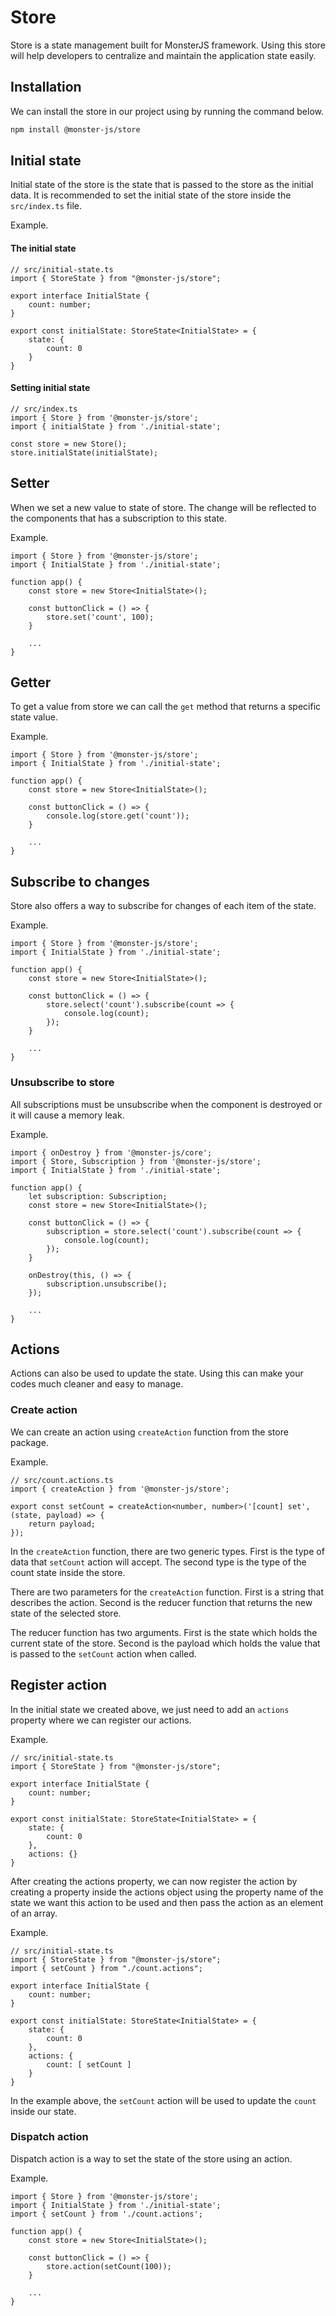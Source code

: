 # Store

Store is a state management built for MonsterJS framework.
Using this store will help developers to centralize and maintain the application state easily.

## Installation

We can install the store in our project using by running the command below.

```bash
npm install @monster-js/store
```

## Initial state

Initial state of the store is the state that is passed to the store as the initial data.
It is recommended to set the initial state of the store inside the `src/index.ts` file.

Example.

#### The initial state

```tsx
// src/initial-state.ts
import { StoreState } from "@monster-js/store";

export interface InitialState {
    count: number;
}

export const initialState: StoreState<InitialState> = {
    state: {
        count: 0
    }
}
```

#### Setting initial state
```tsx
// src/index.ts
import { Store } from '@monster-js/store';
import { initialState } from './initial-state';

const store = new Store();
store.initialState(initialState);
```

## Setter

When we set a new value to state of store.
The change will be reflected to the components that has a subscription to this state.

Example.

```tsx
import { Store } from '@monster-js/store';
import { InitialState } from './initial-state';

function app() {
    const store = new Store<InitialState>();

    const buttonClick = () => {
        store.set('count', 100);
    }

    ...
}
```

## Getter

To get a value from store we can call the `get` method that returns a specific state value.

Example.

```tsx
import { Store } from '@monster-js/store';
import { InitialState } from './initial-state';

function app() {
    const store = new Store<InitialState>();

    const buttonClick = () => {
        console.log(store.get('count'));
    }

    ...
}
```

## Subscribe to changes

Store also offers a way to subscribe for changes of each item of the state.

Example.

```tsx
import { Store } from '@monster-js/store';
import { InitialState } from './initial-state';

function app() {
    const store = new Store<InitialState>();

    const buttonClick = () => {
        store.select('count').subscribe(count => {
            console.log(count);
        });
    }

    ...
}
```

### Unsubscribe to store

All subscriptions must be unsubscribe when the component is destroyed or it will cause a memory leak.

Example.

```tsx
import { onDestroy } from '@monster-js/core';
import { Store, Subscription } from '@monster-js/store';
import { InitialState } from './initial-state';

function app() {
    let subscription: Subscription;
    const store = new Store<InitialState>();

    const buttonClick = () => {
        subscription = store.select('count').subscribe(count => {
            console.log(count);
        });
    }

    onDestroy(this, () => {
        subscription.unsubscribe();
    });

    ...
}
```

## Actions

Actions can also be used to update the state.
Using this can make your codes much cleaner and easy to manage.

### Create action

We can create an action using `createAction` function from the store package.

Example.

```tsx
// src/count.actions.ts
import { createAction } from '@monster-js/store';

export const setCount = createAction<number, number>('[count] set', (state, payload) => {
    return payload;
});
```

In the `createAction` function, there are two generic types.
First is the type of data that `setCount` action will accept.
The second type is the type of the count state inside the store.

There are two parameters for the `createAction` function.
First is a string that describes the action.
Second is the reducer function that returns the new state of the selected store.

The reducer function has two arguments.
First is the state which holds the current state of the store.
Second is the payload which holds the value that is passed to the `setCount` action when called.

## Register action

In the initial state we created above, we just need to add an `actions` property where we can register our actions.

Example.

```tsx
// src/initial-state.ts
import { StoreState } from "@monster-js/store";

export interface InitialState {
    count: number;
}

export const initialState: StoreState<InitialState> = {
    state: {
        count: 0
    },
    actions: {}
}
```

After creating the actions property, we can now register the action by creating a property inside the actions object using the property name of the state we want this action to be used and then pass the action as an element of an array.

Example.

```tsx
// src/initial-state.ts
import { StoreState } from "@monster-js/store";
import { setCount } from "./count.actions";

export interface InitialState {
    count: number;
}

export const initialState: StoreState<InitialState> = {
    state: {
        count: 0
    },
    actions: {
        count: [ setCount ]
    }
}
```

In the example above, the `setCount` action will be used to update the `count` inside our state.

### Dispatch action

Dispatch action is a way to set the state of the store using an action.

Example.

```tsx
import { Store } from '@monster-js/store';
import { InitialState } from './initial-state';
import { setCount } from './count.actions';

function app() {
    const store = new Store<InitialState>();

    const buttonClick = () => {
        store.action(setCount(100));
    }

    ...
}
```
